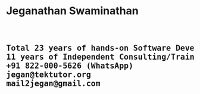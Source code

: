 # Jeganathan Swaminathan
<pre>
<h2>  
Total 23 years of hands-on Software Development Experience 
11 years of Independent Consulting/Training Experience
+91 822-000-5626 (WhatsApp) 
jegan@tektutor.org 
mail2jegan@gmail.com 
</h2>
</pre>


